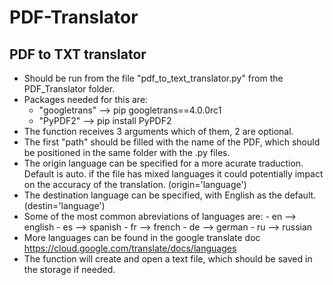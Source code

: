 # PDF-Translator

<h2> PDF to TXT translator</h2>

- Should be run from the file "pdf_to_text_translator.py" from the PDF_Translator folder.
- Packages needed for this are:
    - "googletrans" --> pip googletrans==4.0.0rc1
    - "PyPDF2"      --> pip install PyPDF2
- The function receives 3 arguments which of them, 2 are optional.
- The first "path" should be filled with the name of the PDF, which should be positioned in the same folder with the .py files.
- The origin language can be specified for a more acurate traduction. Default is auto.
    if the file has mixed languages it could potentially impact on the accuracy of the translation. (origin='language')
- The destination language can be specified, with English as the default. (destin='language')
- Some of the most common abreviations of languages are:
            - en --> english
            - es --> spanish
            - fr --> french
            - de --> german
            - ru --> russian
- More languages can be found in the google translate doc https://cloud.google.com/translate/docs/languages
- The function will create and open a text file, which should be saved in the storage if needed. 
    
